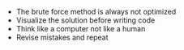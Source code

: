 - The brute force method is always not optimized
- Visualize the solution before writing code
- Think like a computer not like a human
- Revise mistakes and repeat
